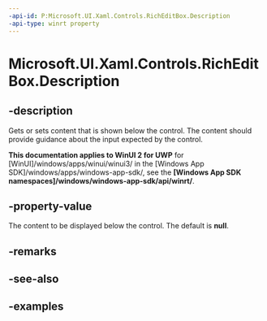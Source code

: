 ```yaml
---
-api-id: P:Microsoft.UI.Xaml.Controls.RichEditBox.Description
-api-type: winrt property
---
```


<!-- Property syntax.
public object Description { get;  set; }
-->

# Microsoft.UI.Xaml.Controls.RichEditBox.Description

## -description

Gets or sets content that is shown below the control. The content should provide guidance about the input expected by the control.

**This documentation applies to WinUI 2 for UWP** for [WinUI]/windows/apps/winui/winui3/ in the [Windows App SDK]/windows/apps/windows-app-sdk/, see the **[Windows App SDK namespaces]/windows/windows-app-sdk/api/winrt/**.

## -property-value

The content to be displayed below the control. The default is **null**.

## -remarks

## -see-also

## -examples

